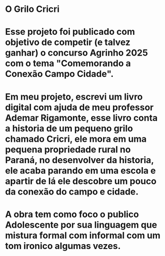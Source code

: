 # O Grilo Cricri
#  Esse projeto foi publicado com objetivo de competir (e talvez ganhar) o concurso Agrinho 2025 com o tema "Comemorando a Conexão Campo Cidade".
#  Em meu projeto, escrevi um livro digital com ajuda de meu professor Ademar Rigamonte, esse livro conta a historia de um pequeno grilo chamado Cricri, ele mora em uma pequena propriedade rural no Paraná, no desenvolver da historia, ele acaba parando em uma escola e apartir de lá ele descobre um pouco da conexão do campo e cidade.
#  A obra tem como foco o publico Adolescente por sua linguagem que mistura formal com informal com um tom ironico algumas vezes.
